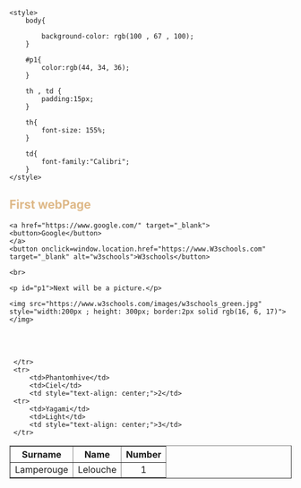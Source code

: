 <!DOCTYPE html>
<html lang="en">
<head>
    <meta charset="UTF-8">
    <meta name="viewport" content="width=device-width, initial-scale=1.0">
    <meta http-equiv="X-UA-Compatible" content="ie=edge">
    <title>Document</title>

    <style>
        body{

            background-color: rgb(100 , 67 , 100);
        }

        #p1{
            color:rgb(44, 34, 36);
        }

        th , td {
            padding:15px;
        }

        th{
            font-size: 155%;
        }

        td{
            font-family:"Calibri";
        }
    </style>

</head>
<body>
    <h2 style="color: burlywood;">First webPage</h2>
    
    <a href="https://www.google.com/" target="_blank">
    <button>Google</button>
    </a>
    <button onclick=window.location.href="https://www.W3schools.com" target="_blank" alt="w3schools">W3schools</button>

    <br>

    <p id="p1">Next will be a picture.</p>

    <img src="https://www.w3schools.com/images/w3schools_green.jpg" style="width:200px ; height: 300px; border:2px solid rgb(16, 6, 17)"></img> 
  <br>
  <br>
 <table border="1px solid black">
     <tr>
         <th>Surname</th> 
         <th>Name</th>
         <th>Number</th>
     </tr>
     <tr>
         <td>Lamperouge</td>
         <td>Lelouche</td>
         <td style="text-align: center;">1</td>
     
     </tr>
     <tr>
         <td>Phantomhive</td>
         <td>Ciel</td>
         <td style="text-align: center;">2</td>
     <tr>
         <td>Yagami</td>
         <td>Light</td>
         <td style="text-align: center;">3</td>
     </tr>

 </table> 


</body>
</html>
